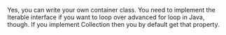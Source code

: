 Yes, you can write your own container class. You need to implement the
Iterable interface if you want to loop over advanced for loop in Java,
though. If you implement Collection then you by default get that
property.